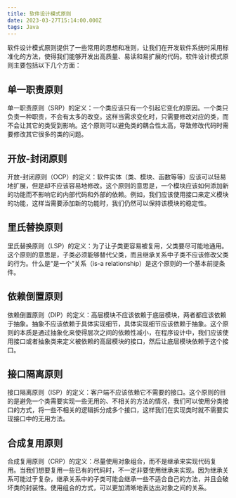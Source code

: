 ```yaml
---
title: 软件设计模式原则
date: 2023-03-27T15:14:00.000Z
tags: Java
---
```


软件设计模式原则提供了一些常用的思想和准则，让我们在开发软件系统时采用标准化的方法，使得我们能够开发出高质量、易读和易扩展的代码。软件设计模式原则主要包括以下几个方面：

## 单一职责原则

单一职责原则（SRP）的定义：一个类应该只有一个引起它变化的原因。一个类只负责一种职责，不会有太多的改变。这样当需求变化时，只需要修改对应的类，而不会让其它的类受到影响。这个原则可以避免类的耦合性太高，导致修改代码时需要修改其它很多的类的问题。

## 开放-封闭原则

开放-封闭原则（OCP）的定义：软件实体（类、模块、函数等等）应该可以轻易地扩展，但是却不应该容易地修改。这个原则的意思是，一个模块应该如何添加新的功能而不影响它的内部代码和外部的依赖。例如，我们应该使用接口来定义模块的功能，这样当需要添加新的功能时，我们仍然可以保持该模块的稳定性。

## 里氏替换原则

里氏替换原则（LSP）的定义：为了让子类更容易被复用，父类要尽可能地通用。这个原则的意思是，子类必须能够替代父类，而且继承关系中子类不应该修改父类的行为。什么是“是一个”关系（is-a
relationship）是这个原则的一个基本前提条件。

## 依赖倒置原则

依赖倒置原则（DIP）的定义：高层模块不应该依赖于底层模块，两者都应该依赖于抽象。抽象不应该依赖于具体实现细节，具体实现细节应该依赖于抽象。这个原则的本质是通过抽象化来使得层次之间的依赖性减小，在程序设计中，我们应该使用接口或者抽象类来定义被依赖的高层模块的接口，然后让底层模块依赖于这个接口。

## 接口隔离原则

接口隔离原则（ISP）的定义：客户端不应该依赖它不需要的接口。这个原则的目的是避免一个类需要实现一些无用的、不相关的方法的情况，我们可以使用分类接口的方式，将一些不相关的逻辑拆分成多个接口，这样我们在实现类时就不需要实现接口中的无用方法。

## 合成复用原则

合成复用原则（CRP）的定义：尽量使用对象组合，而不是继承来实现代码复用。当我们想要复用一些已有的代码时，不一定非要使用继承来实现。因为继承关系可能过于复杂，继承关系中的子类可能会继承一些不适合自己的方法，并且会破坏类的封装性。使用组合的方式，可以更加清晰地表达出对象之间的关系。